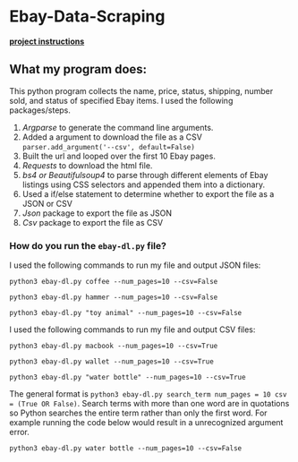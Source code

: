 # Ebay-Data-Scraping

[**project instructions** ](https://github.com/mikeizbicki/cmc-csci040/tree/2021fall/hw_03)

## What my program does:
This python program collects the name, price, status, shipping, number sold, and status of specified Ebay items. I used the following packages/steps.
1. *Argparse* to generate the command line arguments. 
2. Added a argument to download the file as a CSV `parser.add_argument('--csv', default=False)`
3. Built the url and looped over the first 10 Ebay pages.
4. *Requests* to download the html file.
5. *bs4 or Beautifulsoup4* to parse through different elements of Ebay listings using CSS selectors and appended them into a dictionary.
6. Used a if/else statement to determine whether to export the file as a JSON or CSV
7. *Json* package to export the file as JSON 
8. *Csv* package to export the file as CSV 

### How do you run the `ebay-dl.py` file?

I used the following commands to run my file and output JSON files: 

`python3 ebay-dl.py coffee --num_pages=10 --csv=False `

`python3 ebay-dl.py hammer --num_pages=10 --csv=False`

`python3 ebay-dl.py "toy animal" --num_pages=10 --csv=False`

I used the following commands to run my file and output CSV files: 

`python3 ebay-dl.py macbook --num_pages=10 --csv=True `

`python3 ebay-dl.py wallet --num_pages=10 --csv=True`

`python3 ebay-dl.py "water bottle" --num_pages=10 --csv=True`

The general format is `python3 ebay-dl.py search_term num_pages = 10 csv = (True OR False)`. Search terms with more than one word are in quotations so Python searches the entire term rather than only the first word. For example running the code below would result in a unrecognized argument error. 

`python3 ebay-dl.py water bottle --num_pages=10 --csv=False`
